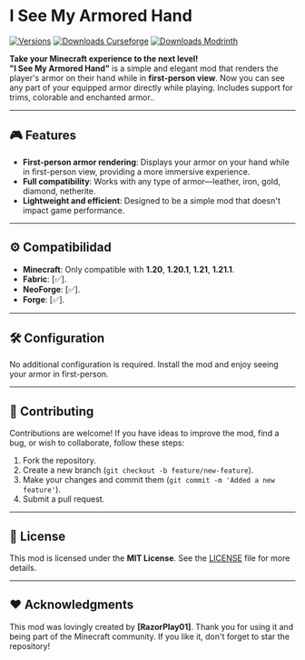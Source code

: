 # I See My Armored Hand

[![Versions](http://cf.way2muchnoise.eu/versions/1174111.svg)](https://www.curseforge.com/minecraft/mc-mods/i-see-my-armored-hand)
[![Downloads Curseforge](http://cf.way2muchnoise.eu/full_1174111_downloads.svg)](https://www.curseforge.com/minecraft/mc-mods/i-see-my-armored-hand)
[![Downloads Modrinth](https://img.shields.io/modrinth/dt/ismah?color=00AF5C&label=downloads&logo=modrinth)](https://modrinth.com/mod/ismah)


**Take your Minecraft experience to the next level!**  
**"I See My Armored Hand"** is a simple and elegant mod that renders the player's armor on their hand while in **first-person view**. Now you can see any part of your equipped armor directly while playing. Includes support for trims, colorable and enchanted armor..

---

## 🎮 Features

- **First-person armor rendering**: Displays your armor on your hand while in first-person view, providing a more immersive experience.
- **Full compatibility**: Works with any type of armor—leather, iron, gold, diamond, netherite.
- **Lightweight and efficient**: Designed to be a simple mod that doesn't impact game performance.

---

## ⚙️ Compatibilidad

- **Minecraft**: Only compatible with **1.20**, **1.20.1**, **1.21**, **1.21.1**.
- **Fabric**: [✅].
- **NeoForge**: [✅].
- **Forge**: [✅].

---

## 🛠️ Configuration

No additional configuration is required. Install the mod and enjoy seeing your armor in first-person.

---

## 📝 Contributing

Contributions are welcome! If you have ideas to improve the mod, find a bug, or wish to collaborate, follow these steps:

1. Fork the repository.
2. Create a new branch (`git checkout -b feature/new-feature`).
3. Make your changes and commit them (`git commit -m 'Added a new feature'`).
4. Submit a pull request.

---

## 📄 License

This mod is licensed under the **MIT License**. See the [LICENSE](LICENSE) file for more details.

---

## ❤️ Acknowledgments

This mod was lovingly created by **[RazorPlay01]**. Thank you for using it and being part of the Minecraft community. If you like it, don't forget to star the repository!
